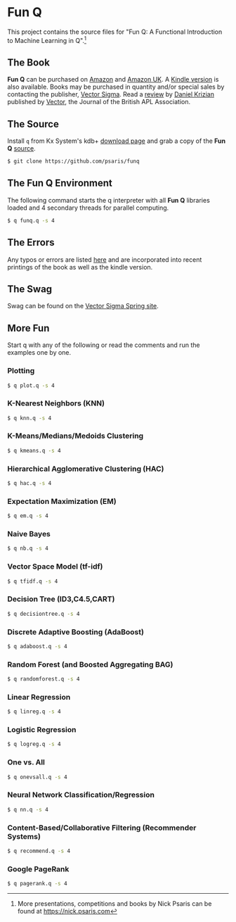 # Fun Q

This project contains the source files for "Fun Q: A Functional
Introduction to Machine Learning in Q".[^fn1]

## The Book

**Fun Q** can be purchased on [Amazon][BOOK] and [Amazon
UK][BOOKUK]. A [Kindle version][KINDLE] is also available.  Books may
be purchased in quantity and/or special sales by contacting the
publisher, [Vector Sigma][VECSIG].  Read a [review][REVIEW] by [Daniel
Krizian][KRIZIAN] published by [Vector][VECTOR], the Journal of the
British APL Association.

[BOOK]: https://www.amazon.com/dp/1734467509 "Fun Q book"
[BOOKUK]: https://www.amazon.co.uk/gp/product/1734467509 "Fun Q book"
[KINDLE]: https://www.amazon.com/dp/B08R5W95WF "Fun Q e-book"
[VECSIG]: mailto:sales@vector-sigma.com "Vector Sigma e-mail"
[REVIEW]: https://vector.org.uk/book-review-fun-q-a-functional-introduction-to-machine-learning-in-q/ "Fun Q book review"
[KRIZIAN]: https://www.linkedin.com/in/danielkrizian/ "Daniel Krizian"
[VECTOR]: https://vector.org.uk/ "Vector - Journal of the British APL Association"

## The Source

Install `q` from Kx System's kdb+ [download page][DOWNLOAD] and grab a
copy of the **Fun Q** [source]({{site.github.repository_url}}).

[DOWNLOAD]: https://kx.com/developers/download-licenses/ "Download Q"

```sh
$ git clone https://github.com/psaris/funq
```

## The Fun Q Environment

The following command starts the q interpreter with all **Fun Q**
libraries loaded and 4 secondary threads for parallel computing.

```sh
$ q funq.q -s 4
```

## The Errors

Any typos or errors are listed [here](errata.adoc) and are
incorporated into recent printings of the book as well as the
kindle version.

## The Swag

Swag can be found on the [Vector Sigma Spring site][SPRING].

[SPRING]: https://vectorsigma.creator-spring.com/ "Vector Sigma Swag"

## More Fun

Start q with any of the following or read the comments and run the
examples one by one.

### Plotting

```sh
$ q plot.q -s 4
```

### K-Nearest Neighbors (KNN)

```sh
$ q knn.q -s 4
```

### K-Means/Medians/Medoids Clustering

```sh
$ q kmeans.q -s 4
```

### Hierarchical Agglomerative Clustering (HAC)

```sh
$ q hac.q -s 4
```

### Expectation Maximization (EM)

```sh
$ q em.q -s 4
```

### Naive Bayes

```sh
$ q nb.q -s 4
```

### Vector Space Model (tf-idf)

```sh
$ q tfidf.q -s 4
```

### Decision Tree (ID3,C4.5,CART)

```sh
$ q decisiontree.q -s 4
```

### Discrete Adaptive Boosting (AdaBoost)

```sh
$ q adaboost.q -s 4
```

### Random Forest (and Boosted Aggregating BAG)

```sh
$ q randomforest.q -s 4
```

### Linear Regression

```sh
$ q linreg.q -s 4
```

### Logistic Regression

```sh
$ q logreg.q -s 4
```

### One vs. All

```sh
$ q onevsall.q -s 4
```

### Neural Network Classification/Regression

```sh
$ q nn.q -s 4
```

### Content-Based/Collaborative Filtering (Recommender Systems)

```sh
$ q recommend.q -s 4
```

### Google PageRank

```sh
$ q pagerank.q -s 4
```

<!----- Footnotes ----->

[^fn1]: More presentations, competitions and books by Nick Psaris can
    be found at <https://nick.psaris.com>
